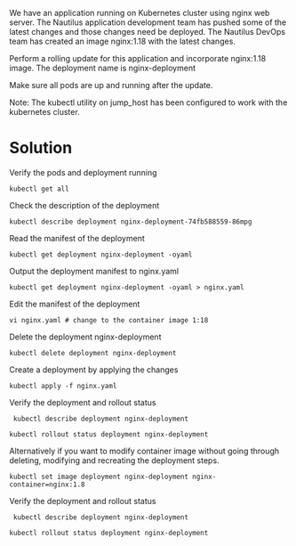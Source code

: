 We have an application running on Kubernetes cluster using nginx web server. The Nautilus application development team has pushed some of the latest changes and those changes need be deployed. The Nautilus DevOps team has created an image nginx:1.18 with the latest changes.

Perform a rolling update for this application and incorporate nginx:1.18 image. The deployment name is nginx-deployment

Make sure all pods are up and running after the update.

Note: The kubectl utility on jump_host has been configured to work with the kubernetes cluster.

Solution
========
Verify the pods and deployment running
```
kubectl get all
```
Check the description of the deployment
```
kubectl describe deployment nginx-deployment-74fb588559-86mpg
```
Read the manifest of the deployment
```
kubectl get deployment nginx-deployment -oyaml
```
Output the deployment manifest to nginx.yaml
```
kubectl get deployment nginx-deployment -oyaml > nginx.yaml
```
Edit the manifest of the deployment
```
vi nginx.yaml # change to the container image 1:18
```
Delete the deployment nginx-deployment
```
kubectl delete deployment nginx-deployment
```
Create a deployment by applying the changes
```
kubectl apply -f nginx.yaml
```

Verify the deployment and  rollout status
```
 kubectl describe deployment nginx-deployment
 ```
```
kubectl rollout status deployment nginx-deployment
```

Alternatively if you want to modify container image without going through deleting, modifying and recreating the deployment steps.
```
kubectl set image deployment nginx-deployment nginx-container=nginx:1.8
```
Verify the deployment and  rollout status
```
 kubectl describe deployment nginx-deployment
 ```
```
kubectl rollout status deployment nginx-deployment
```
